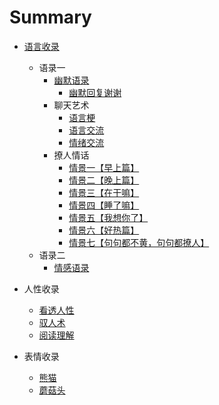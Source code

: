 # Summary

* [语言收录](README.md)
	* 语录一
	  * [幽默语录](./words/humor/幽默语录/README.md)
		* [幽默回复谢谢](./words/humor/幽默回复谢谢/README.md)
	  * 聊天艺术
		* [语言梗](./words/meme/语言梗/README.md)
		* [语言交流](./words/meme/语言交流/README.md)
		* [情绪交流](./words/meme/情绪交流/README.md)
	  * 撩人情话
		* [情景一【早上篇】](./words/chat/早上篇/README.md)
		* [情景二【晚上篇】](./words/chat/晚上篇/README.md)
		* [情景三【在干嘛】](./words/chat/在干嘛/README.md)
		* [情景四【睡了嘛】](./words/chat/睡了嘛/README.md)
		* [情景五【我想你了】](./words/chat/我想你了/README.md)
		* [情景六【好热篇】](./words/chat/好热篇/README.md)
		* [情景七【句句都不黄，句句都撩人】](./words/chat/句句都不黄，句句都撩人/README.md)
	* 语录二
	  * [情感语录](./words/emotion/情感语录/README.md)

* 人性收录
  * [看透人性](./words/human/看透人性/README.md)
  * [驭人术](./words/human/驭人术/README.md)
  * [阅读理解](./words/human/阅读理解/README.md)
* 表情收录
	* [熊猫](./picture/熊猫/README.md)
	* [蘑菇头](./picture/蘑菇头/README.md)
